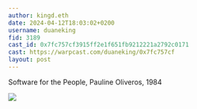```yaml
---
author: kingd.eth
date: 2024-04-12T18:03:02+0200
username: duaneking
fid: 3189
cast_id: 0x7fc757cf3915ff2e1f651fb9212221a2792c0171
cast: https://warpcast.com/duaneking/0x7fc757cf
layout: post
---
```

Software for the People, Pauline Oliveros, 1984  

![](https://imagedelivery.net/BXluQx4ige9GuW0Ia56BHw/cb1bc920-56d4-49ae-eb18-2e092d125500/original)